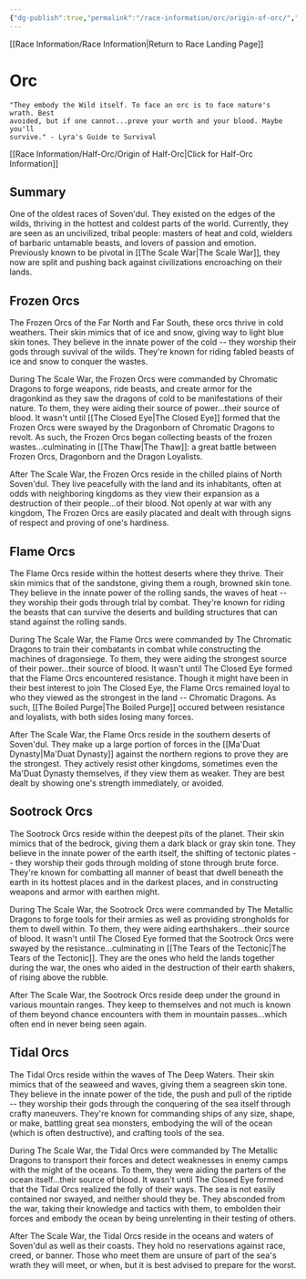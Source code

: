 ```yaml
---
{"dg-publish":true,"permalink":"/race-information/orc/origin-of-orc/","dgHomeLink":true,"dgPassFrontmatter":false}
---
```


[[Race Information/Race Information|Return to Race Landing Page]]
# Orc
	"They embody the Wild itself. To face an orc is to face nature's wrath. Best 
	avoided, but if one cannot...prove your worth and your blood. Maybe you'll 
	survive." - Lyra's Guide to Survival

[[Race Information/Half-Orc/Origin of Half-Orc|Click for Half-Orc Information]]
## Summary
One of the oldest races of Soven'dul. They existed on the edges of the wilds, thriving in the hottest and coldest parts of the world. Currently, they are seen as an uncivilized, tribal people: masters of heat and cold, wielders of barbaric untamable beasts, and lovers of passion and emotion. Previously known to be pivotal in [[The Scale War|The Scale War]], they now are split and pushing back against civilizations encroaching on their lands.

## Frozen Orcs
The Frozen Orcs of the Far North and Far South, these orcs thrive in cold weathers. Their skin mimics that of ice and snow, giving way to light blue skin tones. They believe in the innate power of the cold -- they worship their gods through suvival of the wilds. They're known for riding fabled beasts of ice and snow to conquer the wastes. 

During The Scale War, the Frozen Orcs were commanded by Chromatic Dragons to forge weapons, ride beasts, and create armor for the dragonkind as they saw the dragons of cold to be manifestations of their nature. To them, they were aiding their source of power...their source of blood. It wasn't until [[The Closed Eye|The Closed Eye]] formed that the Frozen Orcs were swayed by the Dragonborn of Chromatic Dragons to revolt. As such, the Frozen Orcs began collecting beasts of the frozen wastes...culminating in [[The Thaw|The Thaw]]: a great battle between Frozen Orcs, Dragonborn and the Dragon Loyalists. 

After The Scale War, the Frozen Orcs reside in the chilled plains of North Soven'dul. They live peacefully with the land and its inhabitants, often at odds with neighboring kingdoms as they view their expansion as a destruction of their people...of their blood. Not openly at war with any kingdom, The Frozen Orcs are easily placated and dealt with through signs of respect and proving of one's hardiness. 

## Flame Orcs
The Flame Orcs reside within the hottest deserts where they thrive. Their skin mimics that of the sandstone, giving them a rough, browned skin tone. They believe in the innate power of the rolling sands, the waves of heat -- they worship their gods through trial by combat. They're known for riding the beasts that can survive the deserts and building structures that can stand against the rolling sands. 

During The Scale War, the Flame Orcs were commanded by The Chromatic Dragons to train their combatants in combat while constructing the machines of dragonsiege. To them, they were aiding the strongest source of their power...their source of blood. It wasn't until The Closed Eye formed that the Flame Orcs encountered resistance. Though it might have been in their best interest to join The Closed Eye, the Flame Orcs remained loyal to who they viewed as the strongest in the land -- Chromatic Dragons. As such, [[The Boiled Purge|The Boiled Purge]] occured between resistance and loyalists, with both sides losing many forces. 

After The Scale War, the Flame Orcs reside in the southern deserts of Soven'dul. They make up a large portion of forces in the [[Ma'Duat Dynasty|Ma'Duat Dynasty]] against the northern regions to prove they are the strongest. They actively resist other kingdoms, sometimes even the Ma'Duat Dynasty themselves, if they view them as weaker. They are best dealt by showing one's strength immediately, or avoided.

## Sootrock Orcs
The Sootrock Orcs reside within the deepest pits of the planet. Their skin mimics that of the bedrock, giving them a dark black or gray skin tone. They believe in the innate power of the earth itself, the shifting of tectonic plates -- they worship their gods through molding of stone through brute force. They're known for combatting all manner of beast that dwell beneath the earth in its hottest places and in the darkest places, and in constructing weapons and armor with earthen might. 

During The Scale War, the Sootrock Orcs were commanded by The Metallic Dragons to forge tools for their armies as well as providing strongholds for them to dwell within. To them, they were aiding earthshakers...their source of blood. It wasn't until The Closed Eye formed that the Sootrock Orcs were swayed by the resistance...culminating in [[The Tears of the Tectonic|The Tears of the Tectonic]]. They are the ones who held the lands together during the war, the ones who aided in the destruction of their earth shakers, of rising above the rubble. 

After The Scale War, the Sootrock Orcs reside deep under the ground in various mountain ranges. They keep to themselves and not much is known of them beyond chance encounters with them in mountain passes...which often end in never being seen again. 

## Tidal Orcs
The Tidal Orcs reside within the waves of The Deep Waters. Their skin mimics that of the seaweed and waves, giving them a seagreen skin tone. They believe in the innate power of the tide, the push and pull of the riptide -- they worship their gods through the conquering of the sea itself through crafty maneuvers. They're known for commanding ships of any size, shape, or make, battling great sea monsters, embodying the will of the ocean (which is often destructive), and crafting tools of the sea. 

During The Scale War, the Tidal Orcs were commanded by The Metallic Dragons to transport their forces and detect weaknesses in enemy camps with the might of the oceans. To them, they were aiding the parters of the ocean itself...their source of blood. It wasn't until The Closed Eye formed that the Tidal Orcs realized the folly of their ways. The sea is not easily contained nor swayed, and neither should they be. They absconded from the war, taking their knowledge and tactics with them, to embolden their forces and embody the ocean by being unrelenting in their testing of others. 

After The Scale War, the Tidal Orcs reside in the oceans and waters of Soven'dul as well as their coasts. They hold no reservations against race, creed, or banner. Those who meet them are unsure of part of the sea's wrath they will meet, or when, but it is best advised to prepare for the worst. 
